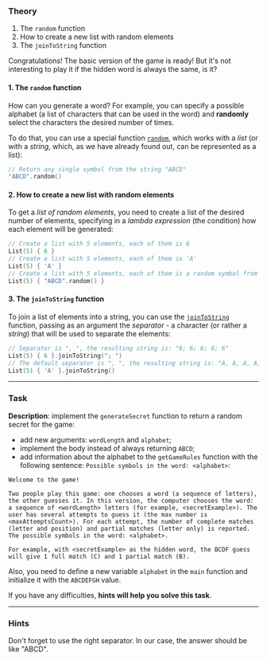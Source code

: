 ### Theory

1. The `random` function
2. How to create a new list with random elements
3. The `joinToString` function

Congratulations! The basic version of the game is ready! 
But it's not interesting to play it if the hidden word is always the same, is it?

#### 1. The `random` function

How can you generate a word? 
For example, you can specify a possible alphabet 
(a list of characters that can be used in the word) 
and **randomly** select the characters the desired number of times.

To do that, you can use a special function [`random`](https://kotlinlang.org/api/latest/jvm/stdlib/kotlin.text/random.html), 
which works with a _list_ (or with a _string_, which, as we have already found out, 
can be represented as a list):

```kotlin
// Return any single symbol from the string "ABCD"
"ABCD".random()
```

#### 2. How to create a new list with random elements

To get a _list of random elements_, you need to create a list of the desired number 
of elements, specifying in a _lambda expression_ (the condition) 
how each element will be generated:
```kotlin
// Create a list with 5 elements, each of them is 6
List(5) { 6 }
// Create a list with 5 elements, each of them is 'A'
List(5) { 'A' }
// Create a list with 5 elements, each of them is a random symbol from the string "ABCD"
List(5) { "ABCD".random() }
```

#### 3. The `joinToString` function

To join a list of elements into a string, 
you can use the [`joinToString`](https://kotlinlang.org/api/latest/jvm/stdlib/kotlin.sequences/join-to-string.html) 
function, passing as an argument the _separator_ - a character (or rather a _string_) 
that will be used to separate the elements:
```kotlin
// Separator is ", ", the resulting string is: "6; 6; 6; 6; 6"
List(5) { 6 }.joinToString("; ")
// The default separator is ", ", the resulting string is: "A, A, A, A, A"
List(5) { 'A' }.joinToString()
```

___

### Task

**Description**: implement the `generateSecret` function to return a random secret for the game:
- add new arguments: `wordLength` and `alphabet`;
- implement the body instead of always returning `ABCD`;
- add information about the alphabet to the `getGameRules` function with the following sentence:
`Possible symbols in the word: <alphabet>`:
```text
Welcome to the game! 

Two people play this game: one chooses a word (a sequence of letters), the other guesses it. In this version, the computer chooses the word: a sequence of <wordLength> letters (for example, <secretExample>). The user has several attempts to guess it (the max number is <maxAttemptsCount>). For each attempt, the number of complete matches (letter and position) and partial matches (letter only) is reported. The possible symbols in the word: <alphabet>. 

For example, with <secretExample> as the hidden word, the BCDF guess will give 1 full match (C) and 1 partial match (B).

```

Also, you need to define a new variable `alphabet` in the `main` function and initialize it with the `ABCDEFGH` value.

If you have any difficulties, **hints will help you solve this task**.

----

### Hints

<div class="hint">
  Don't forget to use the right separator. In our case, the answer should be like "ABCD".
</div>
